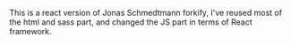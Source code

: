 This is a react version of Jonas Schmedtmann forkify, I've reused most of the html and sass part, and changed the JS part in terms of React framework.
